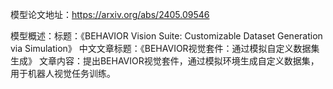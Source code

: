 模型论文地址：https://arxiv.org/abs/2405.09546

模型概述：标题：《BEHAVIOR Vision Suite: Customizable Dataset Generation via Simulation》
中文文章标题：《BEHAVIOR视觉套件：通过模拟自定义数据集生成》
文章内容：提出BEHAVIOR视觉套件，通过模拟环境生成自定义数据集，用于机器人视觉任务训练。
